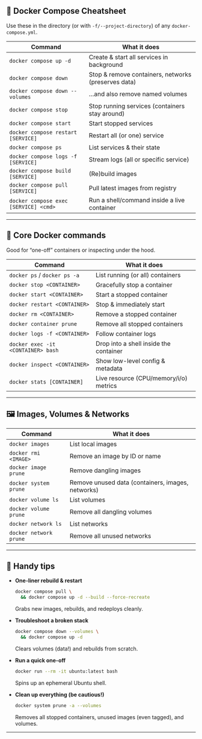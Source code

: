## 🚀 Docker Compose Cheatsheet

Use these in the directory (or with `-f/--project-directory`) of any `docker-compose.yml`.

| Command                               | What it does                                        |
| ------------------------------------- | --------------------------------------------------- |
| `docker compose up -d`                | Create & start all services in background           |
| `docker compose down`                 | Stop & remove containers, networks (preserves data) |
| `docker compose down --volumes`       | …and also remove named volumes                      |
| `docker compose stop`                 | Stop running services (containers stay around)      |
| `docker compose start`                | Start stopped services                              |
| `docker compose restart [SERVICE]`    | Restart all (or one) service                        |
| `docker compose ps`                   | List services & their state                         |
| `docker compose logs -f [SERVICE]`    | Stream logs (all or specific service)               |
| `docker compose build [SERVICE]`      | (Re)build images                                    |
| `docker compose pull [SERVICE]`       | Pull latest images from registry                    |
| `docker compose exec [SERVICE] <cmd>` | Run a shell/command inside a live container         |

---

## 🐋 Core Docker commands

Good for “one-off” containers or inspecting under the hood.

| Command                            | What it does                           |
| ---------------------------------- | -------------------------------------- |
| `docker ps` / `docker ps -a`       | List running (or all) containers       |
| `docker stop <CONTAINER>`          | Gracefully stop a container            |
| `docker start <CONTAINER>`         | Start a stopped container              |
| `docker restart <CONTAINER>`       | Stop & immediately start               |
| `docker rm <CONTAINER>`            | Remove a stopped container             |
| `docker container prune`           | Remove all stopped containers          |
| `docker logs -f <CONTAINER>`       | Follow container logs                  |
| `docker exec -it <CONTAINER> bash` | Drop into a shell inside the container |
| `docker inspect <CONTAINER>`       | Show low-level config & metadata       |
| `docker stats [CONTAINER]`         | Live resource (CPU/memory/i/o) metrics |

---

## 🖼 Images, Volumes & Networks

| Command                | What it does                                      |
| ---------------------- | ------------------------------------------------- |
| `docker images`        | List local images                                 |
| `docker rmi <IMAGE>`   | Remove an image by ID or name                     |
| `docker image prune`   | Remove dangling images                            |
| `docker system prune`  | Remove unused data (containers, images, networks) |
| `docker volume ls`     | List volumes                                      |
| `docker volume prune`  | Remove all dangling volumes                       |
| `docker network ls`    | List networks                                     |
| `docker network prune` | Remove all unused networks                        |

---

## 🔧 Handy tips

* **One-liner rebuild & restart**

  ```bash
  docker compose pull \
    && docker compose up -d --build --force-recreate
  ```

  Grabs new images, rebuilds, and redeploys cleanly.

* **Troubleshoot a broken stack**

  ```bash
  docker compose down --volumes \
    && docker compose up -d
  ```

  Clears volumes (data!) and rebuilds from scratch.

* **Run a quick one-off**

  ```bash
  docker run --rm -it ubuntu:latest bash
  ```

  Spins up an ephemeral Ubuntu shell.

* **Clean up everything (be cautious!)**

  ```bash
  docker system prune -a --volumes
  ```

  Removes all stopped containers, unused images (even tagged), and volumes.

---
